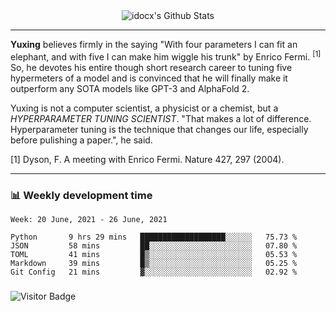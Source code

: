 <div align="center">
    <img align="center" src="https://github-readme-stats.vercel.app/api?username=idocx&show_icons=true&count_private=true&hide_border=true" alt="idocx's Github Stats"></img>
</div>

---

**Yuxing** believes firmly in the saying "With four parameters I can fit an elephant, and with five I can make him wiggle his trunk" by Enrico Fermi. <sup>[1]</sup> So, he devotes his entire though short research career to tuning five hypermeters of a model and is convinced that he will finally make it outperform any SOTA models like GPT-3 and AlphaFold 2.

Yuxing is not a computer scientist, a physicist or a chemist, but a *HYPERPARAMETER TUNING SCIENTIST*. "That makes a lot of difference. Hyperparameter tuning is the technique that changes our life, especially before pulishing a paper.", he said.

[1] Dyson, F. A meeting with Enrico Fermi. Nature 427, 297 (2004).


---

### 📊 Weekly development time
<!--START_SECTION:waka-->
```text
Week: 20 June, 2021 - 26 June, 2021

Python       9 hrs 29 mins   ███████████████████░░░░░░   75.73 % 
JSON         58 mins         ██░░░░░░░░░░░░░░░░░░░░░░░   07.80 % 
TOML         41 mins         █▒░░░░░░░░░░░░░░░░░░░░░░░   05.53 % 
Markdown     39 mins         █▒░░░░░░░░░░░░░░░░░░░░░░░   05.25 % 
Git Config   21 mins         ▓░░░░░░░░░░░░░░░░░░░░░░░░   02.92 % 
```
<!--END_SECTION:waka-->

### 

![Visitor Badge](https://visitor-badge.laobi.icu/badge?page_id=idocx.idocx)